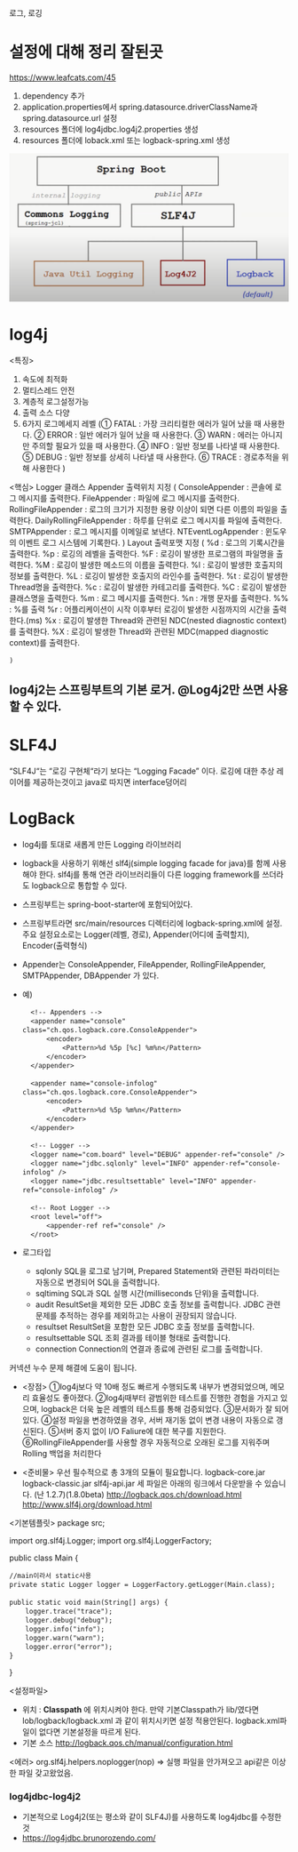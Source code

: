 로그, 로깅
# 설정에 대해 정리 잘된곳
https://www.leafcats.com/45
1. dependency 추가
2. application.properties에서 spring.datasource.driverClassName과 spring.datasource.url 설정
3. resources 폴더에 log4jdbc.log4j2.properties 생성
4. resources 폴더에  loback.xml  또는 logback-spring.xml 생성

![스프링부트와 로거](../이미지/스프링부트로거.png)

# log4j
<특징>
1. 속도에 최적화
2. 멀티스레드 안전
3. 계층적 로그설정가능
4. 출력 소스 다양
5. 6가지 로그메세지 레벨
	(① FATAL : 가장 크리티컬한 에러가 일어 났을 때 사용한다.
	② ERROR : 일반 에러가 일어 났을 때 사용한다.
	③ WARN : 에러는 아니지만 주의할 필요가 있을 때 사용한다.
	④ INFO : 일반 정보를 나타낼 때 사용한다.
	⑤ DEBUG : 일반 정보를 상세히 나타낼 때 사용한다.
	⑥ TRACE : 경로추적을 위해 사용한다
	)

<핵심>
Logger 클래스
Appender 출력위치 지정
	(   ConsoleAppender : 콘솔에 로그 메시지를 출력한다.
		FileAppender : 파일에 로그 메시지를 출력한다.
		RollingFileAppender : 로그의 크기가 지정한 용량 이상이 되면 다른 이름의 파일을 출력한다.
		DailyRollingFileAppender : 하루를 단위로 로그 메시지를 파일에 출력한다.
		SMTPAppender : 로그 메시지를 이메일로 보낸다.
		NTEventLogAppender : 윈도우의 이벤트 로그 시스템에 기록한다.
	)
Layout 출력포맷 지정
	(
    %d : 로그의 기록시간을 출력한다.
    %p : 로깅의 레벨을 출력한다.
    %F : 로깅이 발생한 프로그램의 파일명을 출력한다.
    %M : 로깅이 발생한 메소드의 이름을 출력한다.
    %l : 로깅이 발생한 호출지의 정보를 출력한다.
    %L : 로깅이 발생한 호출지의 라인수를 출력한다.
    %t : 로깅이 발생한 Thread명을 출력한다.
    %c : 로깅이 발생한 카테고리를 출력한다.
    %C : 로깅이 발생한 클래스명을 출력한다.
    %m : 로그 메시지를 출력한다.
    %n : 개행 문자를 출력한다.
    %% : %를 출력
    %r : 어플리케이션이 시작 이후부터 로깅이 발생한 시점까지의 시간을 출력한다.(ms)
    %x : 로깅이 발생한 Thread와 관련된 NDC(nested diagnostic context)를 출력한다.
    %X : 로깅이 발생한 Thread와 관련된 MDC(mapped diagnostic context)를 출력한다.

	)

## log4j2는 스프링부트의 기본 로거. @Log4j2만 쓰면 사용할 수 있다.

# SLF4J
“SLF4J“는 “로깅 구현체“라기 보다는 “Logging Facade” 이다.
로깅에 대한 추상 레이어를 제공하는것이고 java로 따지면 interface덩어리


# LogBack
- log4j를 토대로 새롭게 만든 Logging 라이브러리
- logback을 사용하기 위해선 slf4j(simple logging facade for java)를 함께 사용해야 한다.
slf4j를 통해 연관 라이브러리들이 다른 logging framework를 쓰더라도 logback으로 통합할 수 있다.
- 스프링부트는 spring-boot-starter에 포함되어있다.
- 스프링부트라면 src/main/resources 디렉터리에 logback-spring.xml에 설정.  주요 설정요소로는 Logger(레벨, 경로), Appender(어디에 출력할지), Encoder(출력형식)
- Appender는 ConsoleAppender, FileAppender, RollingFileAppender, SMTPAppender, DBAppender 가 있다.
- 예)
	<?xml version="1.0" encoding="UTF-8"?>
	<configuration debug="true">

		<!-- Appenders -->
		<appender name="console" class="ch.qos.logback.core.ConsoleAppender">
			<encoder>
				<Pattern>%d %5p [%c] %m%n</Pattern>
			</encoder>
		</appender>

		<appender name="console-infolog" class="ch.qos.logback.core.ConsoleAppender">
			<encoder>
				<Pattern>%d %5p %m%n</Pattern>
			</encoder>
		</appender>

		<!-- Logger -->
		<logger name="com.board" level="DEBUG" appender-ref="console" />
		<logger name="jdbc.sqlonly" level="INFO" appender-ref="console-infolog" />
		<logger name="jdbc.resultsettable" level="INFO" appender-ref="console-infolog" />

		<!-- Root Logger -->
		<root level="off">
			<appender-ref ref="console" />
		</root>
	</configuration>
- 로그타입
	- sqlonly
	SQL을 로그로 남기며, Prepared Statement와 관련된 파라미터는 자동으로 변경되어 SQL을 출력합니다.
	- sqltiming
	SQL과 SQL 실행 시간(milliseconds 단위)을 출력합니다.
	- audit
	ResultSet을 제외한 모든 JDBC 호출 정보를 출력합니다.
	JDBC 관련 문제를 추적하는 경우를 제외하고는 사용이 권장되지 않습니다.
	- resultset
	ResultSet을 포함한 모든 JDBC 호출 정보를 출력합니다.
	- resultsettable
	SQL 조회 결과를 테이블 형태로 출력합니다.
	- connection
	Connection의 연결과 종료에 관련된 로그를 출력합니다.

커넥션 누수 문제 해결에 도움이 됩니다.
- <장점>
①log4j보다 약 10배 정도 빠르게 수행되도록 내부가 변경되었으며, 메모리 효율성도 좋아졌다.
②log4j때부터 광범위한 테스트를 진행한 경험을 가지고 있으며, logback은 더욱 높은 레벨의 테스트를 통해 검증되었다.
③문서화가 잘 되어 있다.
④설정 파일을 변경하였을 경우, 서버 재기동 없이 변경 내용이 자동으로 갱신된다.
⑤서버 중지 없이 I/O Faliure에 대한 복구를 지원한다.
⑥RollingFileAppender를 사용할 경우 자동적으로 오래된 로그를 지워주며 Rolling 백업을 처리한다

- <준비물>
우선 필수적으로 총 3개의 모듈이 필요합니다.
logback-core.jar
logback-classic.jar
slf4j-api.jar
세 파일은 아래의 링크에서 다운받을 수 있습니다. (난 1.2.7)(1.8.0beta)
http://logback.qos.ch/download.html
http://www.slf4j.org/download.html

<기본템플릿>
package src;

import org.slf4j.Logger;
import org.slf4j.LoggerFactory;

public class Main {

	//main이라서 static사용
    private static Logger logger = LoggerFactory.getLogger(Main.class);

    public static void main(String[] args) {
        logger.trace("trace");
        logger.debug("debug");
        logger.info("info");
        logger.warn("warn");
        logger.error("error");
    }
}

<설정파일>
- 위치 : **Classpath** 에 위치시켜야 한다.
	만약 기본Classpath가 lib/였다면 lob/logback/logback.xml 과 같이 위치시키면 설정 적용안된다.
	logback.xml파일이 없다면 기본설정을 따르게 된다.
- 기본 소스 http://logback.qos.ch/manual/configuration.html


<에러>
org.slf4j.helpers.noplogger(nop)
=> 실행 파일을 안가져오고 api같은 이상한 파일 갖고왔었음.


### log4jdbc-log4j2
- 기본적으로 Log4j2(또는 평소와 같이 SLF4J)를 사용하도록 log4jdbc를 수정한 것
- https://log4jdbc.brunorozendo.com/
